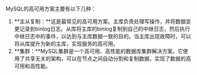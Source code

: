 MySQL的高可用方案主要有以下几种：

1. **主从复制：**这是最常见的高可用方案。主库负责处理写操作，并将数据变更记录到binlog日志。从库将主库的binlog复制到自己的中继日志，然后执行中继日志中的事件，以达到与主库数据一致的目的。当主库出现故障时，可以将从库提升为新的主库，实现服务的高可用。
2. **集群：**MySQL集群是一个高可用、高性能的数据库集群解决方案。它使用了共享无关的架构，可以在节点之间自动分割和复制数据，实现了数据的高可用和高性能。

